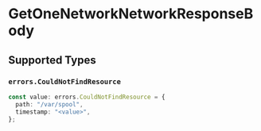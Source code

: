 # GetOneNetworkNetworkResponseBody


## Supported Types

### `errors.CouldNotFindResource`

```typescript
const value: errors.CouldNotFindResource = {
  path: "/var/spool",
  timestamp: "<value>",
};
```

